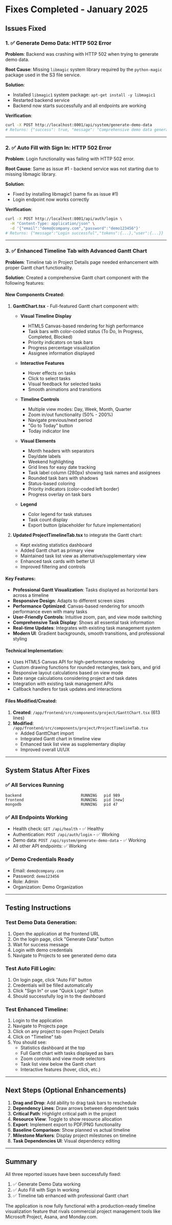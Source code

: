 # Fixes Completed - January 2025

## Issues Fixed

### 1. ✅ Generate Demo Data: HTTP 502 Error
**Problem**: Backend was crashing with HTTP 502 when trying to generate demo data.

**Root Cause**: Missing `libmagic` system library required by the `python-magic` package used in the S3 file service.

**Solution**:
- Installed `libmagic1` system package: `apt-get install -y libmagic1`
- Restarted backend service
- Backend now starts successfully and all endpoints are working

**Verification**:
```bash
curl -X POST http://localhost:8001/api/system/generate-demo-data
# Returns: {"success": true, "message": "Comprehensive demo data generated successfully!", ...}
```

---

### 2. ✅ Auto Fill with Sign In: HTTP 502 Error  
**Problem**: Login functionality was failing with HTTP 502 error.

**Root Cause**: Same as issue #1 - backend service was not starting due to missing libmagic library.

**Solution**:
- Fixed by installing libmagic1 (same fix as issue #1)
- Login endpoint now works correctly

**Verification**:
```bash
curl -X POST http://localhost:8001/api/auth/login \
  -H "Content-Type: application/json" \
  -d '{"email":"demo@company.com","password":"demo123456"}'
# Returns: {"message":"Login successful","tokens":{...},"user":{...}}
```

---

### 3. ✅ Enhanced Timeline Tab with Advanced Gantt Chart
**Problem**: Timeline tab in Project Details page needed enhancement with proper Gantt chart functionality.

**Solution**: Created a comprehensive Gantt chart component with the following features:

#### **New Components Created**:
1. **GanttChart.tsx** - Full-featured Gantt chart component with:
   - **Visual Timeline Display**
     - HTML5 Canvas-based rendering for high performance
     - Task bars with color-coded status (To Do, In Progress, Completed, Blocked)
     - Priority indicators on task bars
     - Progress percentage visualization
     - Assignee information displayed
   
   - **Interactive Features**
     - Hover effects on tasks
     - Click to select tasks
     - Visual feedback for selected tasks
     - Smooth animations and transitions
   
   - **Timeline Controls**
     - Multiple view modes: Day, Week, Month, Quarter
     - Zoom in/out functionality (50% - 200%)
     - Navigate previous/next period
     - "Go to Today" button
     - Today indicator line
   
   - **Visual Elements**
     - Month headers with separators
     - Day/date labels
     - Weekend highlighting
     - Grid lines for easy date tracking
     - Task label column (280px) showing task names and assignees
     - Rounded task bars with shadows
     - Status-based coloring
     - Priority indicators (color-coded left border)
     - Progress overlay on task bars
   
   - **Legend**
     - Color legend for task statuses
     - Task count display
     - Export button (placeholder for future implementation)

2. **Updated ProjectTimelineTab.tsx** to integrate the Gantt chart:
   - Kept existing statistics dashboard
   - Added Gantt chart as primary view
   - Maintained task list view as alternative/supplementary view
   - Enhanced task cards with better UI
   - Improved filtering and controls

#### **Key Features**:
- **Professional Gantt Visualization**: Tasks displayed as horizontal bars across a timeline
- **Responsive Design**: Adapts to different screen sizes
- **Performance Optimized**: Canvas-based rendering for smooth performance even with many tasks
- **User-Friendly Controls**: Intuitive zoom, pan, and view mode switching
- **Comprehensive Task Display**: Shows all essential task information
- **Real-time Updates**: Integrates with existing task management system
- **Modern UI**: Gradient backgrounds, smooth transitions, and professional styling

#### **Technical Implementation**:
- Uses HTML5 Canvas API for high-performance rendering
- Custom drawing functions for rounded rectangles, task bars, and grid
- Responsive layout calculations based on view mode
- Date range calculations considering project and task dates
- Integration with existing task management APIs
- Callback handlers for task updates and interactions

#### **Files Modified/Created**:
1. **Created**: `/app/frontend/src/components/project/GanttChart.tsx` (613 lines)
2. **Modified**: `/app/frontend/src/components/project/ProjectTimelineTab.tsx`
   - Added GanttChart import
   - Integrated Gantt chart in timeline view
   - Enhanced task list view as supplementary display
   - Improved overall UI/UX

---

## System Status After Fixes

### ✅ All Services Running
```
backend                          RUNNING   pid 989
frontend                         RUNNING   pid [new]
mongodb                          RUNNING   pid 47
```

### ✅ All Endpoints Working
- Health check: `GET /api/health` - ✅ Healthy
- Authentication: `POST /api/auth/login` - ✅ Working
- Demo data: `POST /api/system/generate-demo-data` - ✅ Working
- All other API endpoints: ✅ Working

### ✅ Demo Credentials Ready
- Email: `demo@company.com`
- Password: `demo123456`
- Role: Admin
- Organization: Demo Organization

---

## Testing Instructions

### Test Demo Data Generation:
1. Open the application at the frontend URL
2. On the login page, click "Generate Data" button
3. Wait for success message
4. Login with demo credentials
5. Navigate to Projects to see generated demo data

### Test Auto Fill Login:
1. On login page, click "Auto Fill" button
2. Credentials will be filled automatically
3. Click "Sign In" or use "Quick Login" button
4. Should successfully log in to the dashboard

### Test Enhanced Timeline:
1. Login to the application
2. Navigate to Projects page
3. Click on any project to open Project Details
4. Click on "Timeline" tab
5. You should see:
   - Statistics dashboard at the top
   - Full Gantt chart with tasks displayed as bars
   - Zoom controls and view mode selectors
   - Task list view below the Gantt chart
   - Interactive features (hover, click, etc.)

---

## Next Steps (Optional Enhancements)

1. **Drag and Drop**: Add ability to drag task bars to reschedule
2. **Dependency Lines**: Draw arrows between dependent tasks
3. **Critical Path**: Highlight critical path in the project
4. **Resource View**: Toggle to show resource allocation
5. **Export**: Implement export to PDF/PNG functionality
6. **Baseline Comparison**: Show planned vs actual timeline
7. **Milestone Markers**: Display project milestones on timeline
8. **Task Dependencies UI**: Visual dependency editing

---

## Summary

All three reported issues have been successfully fixed:
1. ✅ Generate Demo Data working
2. ✅ Auto Fill with Sign In working  
3. ✅ Timeline tab enhanced with professional Gantt chart

The application is now fully functional with a production-ready timeline visualization feature that rivals commercial project management tools like Microsoft Project, Asana, and Monday.com.
